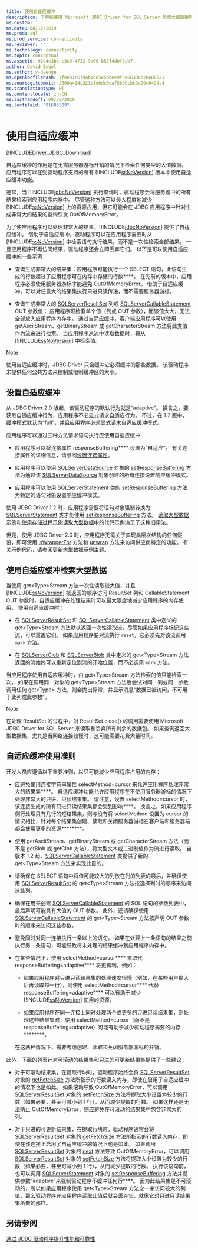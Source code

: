 ```yaml
---
title: 使用自适应缓冲
description: 了解在使用 Microsoft JDBC Driver for SQL Server 检索大值数据时，使用自适应缓冲如何消除服务器游标的开销。
ms.custom: ''
ms.date: 08/12/2019
ms.prod: sql
ms.prod_service: connectivity
ms.reviewer: ''
ms.technology: connectivity
ms.topic: conceptual
ms.assetid: 92d4e3be-c3e9-4732-9a60-b57f4d0f7cb7
author: David-Engel
ms.author: v-daenge
ms.openlocfilehash: 7f0e31c679ab1c85e5bbee9f3e66336c20e86521
ms.sourcegitcommit: 2600a414c321cfd6dc6daf5b9bcbc9a99c049dc4
ms.translationtype: HT
ms.contentlocale: zh-CN
ms.lasthandoff: 09/30/2020
ms.locfileid: "91603389"
---
```

# <a name="using-adaptive-buffering"></a>使用自适应缓冲

[!INCLUDE[Driver_JDBC_Download](../../includes/driver_jdbc_download.md)]

自适应缓冲的作用是在无需服务器游标开销的情况下检索任何类型的大值数据。 应用程序可以在受驱动程序支持的所有 [!INCLUDE[ssNoVersion](../../includes/ssnoversion-md.md)] 版本中使用自适应缓冲功能。

通常，当 [!INCLUDE[jdbcNoVersion](../../includes/jdbcnoversion_md.md)] 执行查询时，驱动程序会将服务器中的所有结果检索到应用程序内存中。 尽管这种方法可以最大程度地减少 [!INCLUDE[ssNoVersion](../../includes/ssnoversion-md.md)] 上的资源占用，但它可能会在 JDBC 应用程序中针对生成非常大的结果的查询引发 OutOfMemoryError。

为了使应用程序可以处理非常大的结果，[!INCLUDE[jdbcNoVersion](../../includes/jdbcnoversion_md.md)] 提供了自适应缓冲。 借助于自适应缓冲，驱动程序可以在应用程序需要时从 [!INCLUDE[ssNoVersion](../../includes/ssnoversion-md.md)] 中检索语句执行结果，而不是一次性检索全部结果。 一旦应用程序不再访问结果，驱动程序还会立即丢弃它们。 以下是可以使用自适应缓冲的一些示例：

- 查询生成非常大的结果集：应用程序可能执行一个 SELECT 语句，此语句生成的行数超过了应用程序可在内存中存储的行数****。 在先前的版本中，应用程序必须使用服务器游标才能避免 OutOfMemoryError。 借助于自适应缓冲，可以对任意大的结果集执行只进只读传递，而不需要服务器游标。

- 查询生成非常大的 [SQLServerResultSet](../../connect/jdbc/reference/sqlserverresultset-class.md) 列或 [SQLServerCallableStatement](../../connect/jdbc/reference/sqlservercallablestatement-class.md) OUT 参数值：  应用程序可检索单个值（列或 OUT 参数），而该值太大，无法全部放入应用程序内存中。 通过自适应缓冲，客户端应用程序可以使用 getAsciiStream、getBinaryStream 或 getCharacterStream 方法将此类值作为流来进行检索。 当应用程序从流中读取数据时，将从 [!INCLUDE[ssNoVersion](../../includes/ssnoversion-md.md)] 中检索值。

> [!NOTE]  
> 使用自适应缓冲时，JDBC Driver 只会缓冲它必须缓冲的那些数据。 该驱动程序未提供任何公共方法来控制或限制缓冲区的大小。

## <a name="setting-adaptive-buffering"></a>设置自适应缓冲

从 JDBC Driver 2.0 版起，该驱动程序的默认行为就是“adaptive”。 换言之，要获取自适应缓冲行为，应用程序不必显式请求自适应行为。 不过，在 1.2 版中，缓冲模式默认为“full”，并且应用程序必须显式请求自适应缓冲模式。

应用程序可以通过三种方法请求语句执行应使用自适应缓冲：

- 应用程序可以将连接属性 responseBuffering**** 设置为“自适应”。 有关连接属性的详细信息，请参阅[设置连接属性](../../connect/jdbc/setting-the-connection-properties.md)。

- 应用程序可以使用 [SQLServerDataSource](../../connect/jdbc/reference/sqlserverdatasource-class.md) 对象的 [setResponseBuffering](../../connect/jdbc/reference/setresponsebuffering-method-sqlserverdatasource.md) 方法为通过该 [SQLServerDataSource](../../connect/jdbc/reference/sqlserverdatasource-class.md) 对象创建的所有连接设置响应缓冲模式。

- 应用程序可以使用 [SQLServerStatement](../../connect/jdbc/reference/sqlserverstatement-class.md) 类的 [setResponseBuffering](../../connect/jdbc/reference/setresponsebuffering-method-sqlserverstatement.md) 方法为特定的语句对象设置响应缓冲模式。

使用 JDBC Driver 1.2 时，应用程序需要将语句对象强制转换为 [SQLServerStatement](../../connect/jdbc/reference/sqlserverstatement-class.md) 类才能使用 [setResponseBuffering](../../connect/jdbc/reference/setresponsebuffering-method-sqlserverstatement.md) 方法。 [读取大型数据示例](../../connect/jdbc/reading-large-data-sample.md)和[使用存储过程示例读取大型数据](../../connect/jdbc/reading-large-data-with-stored-procedures-sample.md)中的代码示例演示了这种旧用法。

但是，使用 JDBC Driver 2.0 时，应用程序无需关于实现类层次结构的任何假设，即可使用 [isWrapperFor](../../connect/jdbc/reference/iswrapperfor-method-sqlserverstatement.md) 方法和 [unwrap](../../connect/jdbc/reference/unwrap-method-sqlserverstatement.md) 方法来访问供应商特定的功能。 有关示例代码，请参阅[更新大型数据示例](../../connect/jdbc/updating-large-data-sample.md)主题。

## <a name="retrieving-large-data-with-adaptive-buffering"></a>使用自适应缓冲检索大型数据

当使用 get\<Type>Stream 方法一次性读取较大值，并且 [!INCLUDE[ssNoVersion](../../includes/ssnoversion-md.md)] 按返回的顺序访问 ResultSet 列和 CallableStatement OUT 参数时，自适应缓冲在处理结果时可以最大限度地减少应用程序的内存使用。 使用自适应缓冲时：

- 在 [SQLServerResultSet](../../connect/jdbc/reference/sqlserverresultset-class.md) 和 [SQLServerCallableStatement](../../connect/jdbc/reference/sqlservercallablestatement-class.md) 类中定义的 get\<Type>Stream 方法默认返回一次性读取流，尽管如果应用程序标记这些流，可以重置它们。 如果应用程序要对流执行 `reset`，它必须先对该流调用 `mark` 方法。

- 在 [SQLServerClob](../../connect/jdbc/reference/sqlserverclob-class.md) 和 [SQLServerBlob](../../connect/jdbc/reference/sqlserverblob-class.md) 类中定义的 get\<Type>Stream 方法返回的流始终可以重新定位到流的开始位置，而不必调用 `mark` 方法。

当应用程序使用自适应缓冲时，由 get\<Type>Stream 方法检索的值只能检索一次。 如果在调用同一对象的 get\<Type>Stream 方法后尝试对同一列或同一参数调用任何 get\<Type> 方法，则会抛出异常，并显示消息“数据已被访问，不可用于此列或此参数”。

> [!NOTE]
> 在处理 ResultSet 的过程中，对 ResultSet.close() 的调用需要使用 Microsoft JDBC Driver for SQL Server 来读取和丢弃所有剩余的数据包。 如果查询返回大型数据集，尤其是当网络连接较慢时，这可能需要花费大量时间。

## <a name="guidelines-for-using-adaptive-buffering"></a>自适应缓冲使用准则

开发人员应遵循以下重要准则，以尽可能减少应用程序占用的内存：

- 应避免使用连接字符串属性 selectMethod=cursor 来允许应用程序处理非常大的结果集****。 自适应缓冲功能允许应用程序在不使用服务器游标的情况下处理非常大的只进、只读结果集。 请注意，设置 selectMethod=cursor 时，该连接生成的所有只进只读结果集都会受到影响****。 换言之，如果应用程序例行处理只有几行的短结果集，则与没有将 selectMethod 设置为 cursor 的情况相比，针对每个结果集创建、读取和关闭服务器游标在客户端和服务器端都会使用更多的资源********。

- 使用 getAsciiStream、getBinaryStream 或 getCharacterStream 方法（而不是 getBlob 或 getClob 方法），将大型文本或二进制值作为流进行读取。 自版本 1.2 起，[SQLServerCallableStatement](../../connect/jdbc/reference/sqlservercallablestatement-class.md) 类提供了新的 get\<Type>Stream 方法来实现此目的。

- 请确保在 SELECT 语句中将值可能较大的列放在列的列表的最后，并确保使用 [SQLServerResultSet](../../connect/jdbc/reference/sqlserverresultset-class.md) 的 get\<Type>Stream 方法按选择列时的顺序来访问这些列。

- 确保在用来创建 [SQLServerCallableStatement](../../connect/jdbc/reference/sqlservercallablestatement-class.md) 的 SQL 语句的参数列表中，最后声明可能具有大值的 OUT 参数。 此外，还请确保使用 [SQLServerCallableStatement](../../connect/jdbc/reference/sqlservercallablestatement-class.md) 的 get\<Type>Stream 方法按声明 OUT 参数时的顺序来访问这些参数。

- 避免同时对同一连接执行一条以上的语句。 如果在处理上一条语句的结果之前执行另一条语句，可能导致将未处理的结果缓冲到应用程序内存中。

- 在某些情况下，使用 selectMethod=cursor**** 来取代 responseBuffering=adaptive**** 将更有利，例如：

  - 如果应用程序对只进只读结果集的处理速度很慢（例如，在某些用户输入后再读取每一行），则使用 selectMethod=cursor**** 代替 responseBuffering=adaptive**** 可以有助于减少 [!INCLUDE[ssNoVersion](../../includes/ssnoversion-md.md)] 使用的资源。

  - 如果应用程序在同一连接上同时处理两个或更多的只进只读结果集，则处理这些结果集时，使用 selectMethod=cursor（而不是 responseBuffering=adaptive）可能有助于减少驱动程序需要的内存********。

  在这两种情况下，需要考虑创建、读取和关闭服务器游标的开销。

此外，下面的列表针对可滚动的结果集和只进的可更新结果集提供了一些建议：

- 对于可滚动结果集，在提取行块时，驱动程序始终会将 [SQLServerResultSet](../../connect/jdbc/reference/sqlserverresultset-class.md) 对象的 [getFetchSize](../../connect/jdbc/reference/getfetchsize-method-sqlserverresultset.md) 方法所指示的行数读入内存，即使在启用了自适应缓冲的情况下也是如此。 如果滚动导致 OutOfMemoryError，可以调用 [SQLServerResultSet](../../connect/jdbc/reference/sqlserverresultset-class.md) 对象的 [setFetchSize](../../connect/jdbc/reference/setfetchsize-method-sqlserverresultset.md) 方法将提取大小设置为较少的行数（如果必要，甚至可减小到 1 行），从而减少提取的行数。 如果这样还是无法防止 OutOfMemoryError，则应避免在可滚动的结果集中包含非常大的列。

- 对于只进的可更新结果集，在提取行块时，驱动程序通常会将 [SQLServerResultSet](../../connect/jdbc/reference/sqlserverresultset-class.md) 对象的 [getFetchSize](../../connect/jdbc/reference/getfetchsize-method-sqlserverresultset.md) 方法所指示的行数读入内存，即使在该连接上启用了自适应缓冲的情况下也是如此。 如果调用 [SQLServerResultSet](../../connect/jdbc/reference/sqlserverresultset-class.md) 对象的 [next](../../connect/jdbc/reference/next-method-sqlserverresultset.md) 方法导致 OutOfMemoryError，可以调用 [SQLServerResultSet](../../connect/jdbc/reference/sqlserverresultset-class.md) 对象的 [setFetchSize](../../connect/jdbc/reference/setfetchsize-method-sqlserverresultset.md) 方法将提取大小设置为较少的行数（如果必要，甚至可减小到 1 行），从而减少提取的行数。 执行该语句前，也可以调用 [SQLServerStatement](../../connect/jdbc/reference/sqlserverstatement-class.md) 对象的 [setResponseBuffering](../../connect/jdbc/reference/setresponsebuffering-method-sqlserverstatement.md) 方法并提供参数“adaptive”来强制驱动程序不缓冲任何行****。 因为此结果集是不可滚动的，所以如果应用程序使用 get\<Type>Stream 方法之一来访问较大的列值，那么驱动程序在应用程序读取此值后就会丢弃它，就像它对只进只读结果集所做的那样。

## <a name="see-also"></a>另请参阅

[通过 JDBC 驱动程序提升性能和可靠性](../../connect/jdbc/improving-performance-and-reliability-with-the-jdbc-driver.md)
